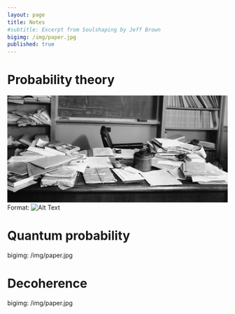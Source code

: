 ```yaml
---
layout: page
title: Notes
#subtitle: Excerpt from Soulshaping by Jeff Brown
bigimg: /img/paper.jpg
published: true
---
```


# Probability theory

![GitHub Logo](/img/paper.jpg)
Format: ![Alt Text](url)

# Quantum probability

bigimg: /img/paper.jpg

# Decoherence

bigimg: /img/paper.jpg
